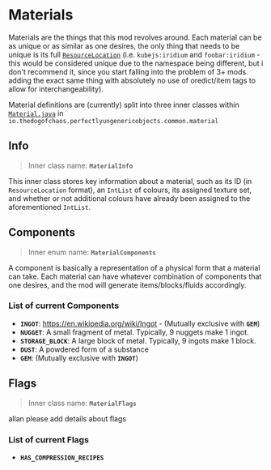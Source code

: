 # Materials
Materials are the things that this mod revolves around. Each material can be as unique or as similar as one desires, the only thing that needs to be unique is its full [`ResourceLocation`](https://minecraft.wiki/w/Resource_location) (i.e. `kubejs:iridium` and `foobar:iridium` - this would be considered unique due to the namespace being different, but i don't recommend it, since you start falling into the problem of 3+ mods adding the exact same thing with absolutely no use of oredict/item tags to allow for interchangeability).

Material definitions are (currently) split into three inner classes within [`Material.java`](https://github.com/The-Incipisphere/Perfectly-Ungeneric-Objects/blob/main/src/main/java/io/thedogofchaos/perfectlyungenericobjects/common/material/Material.java) in `io.thedogofchaos.perfectlyungenericobjects.common.material`
## Info
> Inner class name: **`MaterialInfo`**

This inner class stores key information about a material, such as its ID (in `ResourceLocation` format), an `IntList` of colours, its assigned texture set, and whether or not additional colours have already been assigned to the aforementioned `IntList`.
## Components
> Inner enum name: **`MaterialComponents`**

A component is basically a representation of a physical form that a material can take.
Each material can have whatever combination of components that one desires, and the mod will generate items/blocks/fluids accordingly.
### List of current Components
- **`INGOT`**: https://en.wikipedia.org/wiki/Ingot - (Mutually exclusive with **`GEM`**)
- **`NUGGET`**: A small fragment of metal. Typically, 9 nuggets make 1 ingot.
- **`STORAGE_BLOCK`**: A large block of metal. Typically, 9 ingots make 1 block.
- **`DUST`**: A powdered form of a substance
- **`GEM`**: (Mutually exclusive with **`INGOT`**)
## Flags
> Inner class name: **`MaterialFlags`**

allan please add details about flags
### List of current Flags
- **`HAS_COMPRESSION_RECIPES`**